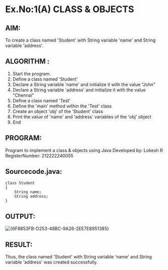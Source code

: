 # Ex.No:1(A) CLASS & OBJECTS

## AIM:
To create a class named 'Student' with String variable 'name' and String variable 'address'.

## ALGORITHM :
1.	Start the program.
2.	Define a class named 'Student'
3.	Declare a String variable 'name' and initialize it with the value "John"
4.	Declare a String variable 'address' and initialize it with the value "Chennai"
5.	Define a class named 'Test'
6.	Define the 'main' method within the 'Test' class
7.	Create an object 'obj' of the 'Student' class
8.	Print the value of 'name' and 'address' variables of the 'obj' object
9.	End



## PROGRAM:

Program to implement a class & objects using Java
Developed by: Lokesh R
RegisterNumber: 212222240055 


## Sourcecode.java:

```
class Student
{
    String name;
    String address;
}
```






## OUTPUT:

![{6F8853FB-D253-48BC-9A26-2EE7E8951385}](https://github.com/user-attachments/assets/dd6891bd-1786-417d-91fe-be830018eb4b)


## RESULT:
Thus, the class named 'Student' with String variable 'name' and String variable 'address' was created successfully.
